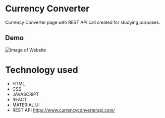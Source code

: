 # Currency Converter

Currency Converter page with REST API call created for studying purposes.

## Demo

![Image of Website](https://github.com/walissoncom/conversor-react/blob/master/conversor-demo.gif)

# Technology used

- HTML
- CSS
- JAVASCRIPT
- REACT
- MATERIAL UI
- REST API https://www.currencyconverterapi.com/

